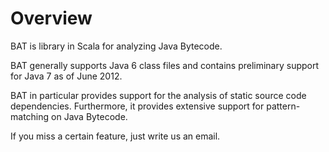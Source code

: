 # Overview
BAT is library in Scala for analyzing Java Bytecode.

BAT generally supports Java 6 class files and contains preliminary support for Java 7 as of June 2012.

BAT in particular provides support for the analysis of static source code dependencies. Furthermore, it 
provides extensive support for pattern-matching on Java Bytecode. 

If you miss a certain feature, just write us an email. 